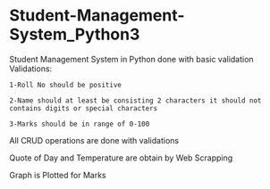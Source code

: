 # Student-Management-System_Python3
Student Management System in Python done with basic validation
Validations:

	1-Roll No should be positive
	
	2-Name should at least be consisting 2 characters it should not contains digits or special characters
	
	3-Marks should be in range of 0-100
	
All CRUD operations are done with validations

Quote of Day and Temperature are obtain by Web Scrapping

Graph is Plotted for Marks
